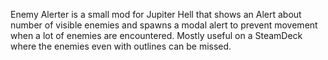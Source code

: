 Enemy Alerter is a small mod for Jupiter Hell that shows an Alert about number of visible enemies and spawns a modal alert to prevent movement when a lot of enemies are encountered. Mostly useful on a SteamDeck where the enemies even with outlines can be missed.
